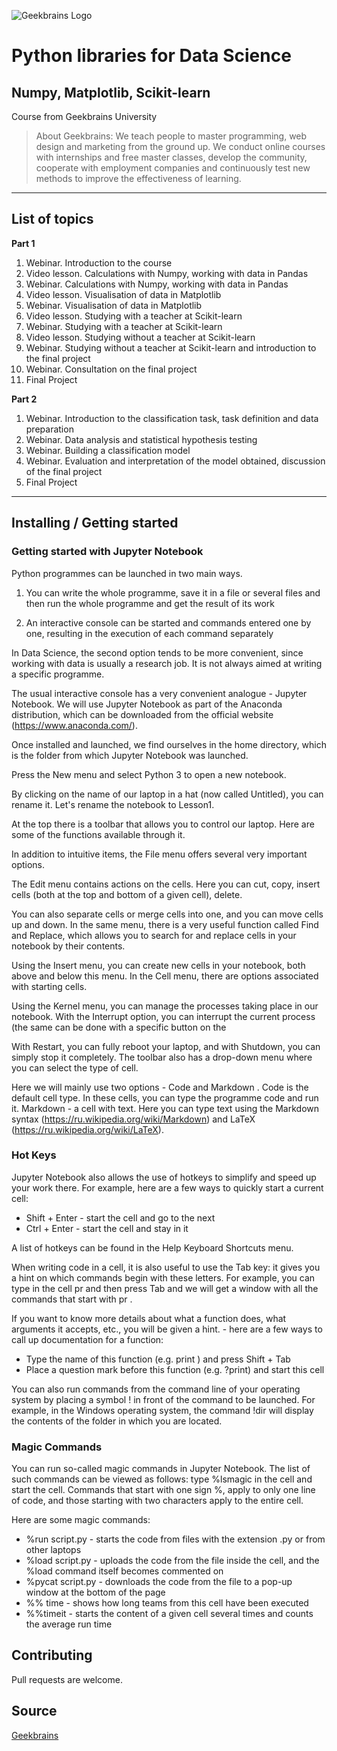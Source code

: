 ![Geekbrains Logo](https://github.com/ilyastartsdata/introductiontopython/blob/master/gb.png)

# Python libraries for Data Science

## Numpy, Matplotlib, Scikit-learn

Course from Geekbrains University

> About Geekbrains: We teach people to master programming, web design and marketing from the ground up. We conduct online courses with internships and free master classes, develop the community, cooperate with employment companies and continuously test new methods to improve the effectiveness of learning.

---

## List of topics 

**Part 1**

1. Webinar. Introduction to the course
2. Video lesson. Calculations with Numpy, working with data in Pandas
3. Webinar. Calculations with Numpy, working with data in Pandas
4. Video lesson. Visualisation of data in Matplotlib
5. Webinar. Visualisation of data in Matplotlib
6. Video lesson. Studying with a teacher at Scikit-learn
7. Webinar. Studying with a teacher at Scikit-learn
8. Video lesson. Studying without a teacher at Scikit-learn
9. Webinar. Studying without a teacher at Scikit-learn and introduction to the final project
10. Webinar. Consultation on the final project
11. Final Project

**Part 2**

1. Webinar. Introduction to the classification task, task definition and data preparation
2. Webinar. Data analysis and statistical hypothesis testing
3. Webinar. Building a classification model
4. Webinar. Evaluation and interpretation of the model obtained, discussion of the final project
5. Final Project

---

## Installing / Getting started

### Getting started with Jupyter Notebook

Python programmes can be launched in two main ways.

1. You can write the whole programme, save it in a file or several files and then run the whole programme and get the result of its work

2. An interactive console can be started and commands entered one by one, resulting in the execution of each command separately

In Data Science, the second option tends to be more convenient, since working with data is usually a research job. It is not always aimed at writing a specific programme.

The usual interactive console has a very convenient analogue - Jupyter Notebook. We will use Jupyter Notebook as part of the Anaconda distribution, which can be downloaded from the official website (https://www.anaconda.com/).

Once installed and launched, we find ourselves in the home directory, which is the folder from which Jupyter Notebook was launched.

Press the New menu and select Python 3 to open a new notebook.

By clicking on the name of our laptop in a hat (now called Untitled), you can rename it. Let's rename the notebook to Lesson1.

At the top there is a toolbar that allows you to control our laptop. Here are some of the functions available through it.

In addition to intuitive items, the File menu offers several very important options.

The Edit menu contains actions on the cells. Here you can cut, copy, insert cells (both at the top and bottom of a given cell), delete. 

You can also separate cells or merge cells into one, and you can move cells up and down. In the same menu, there is a very useful function called Find and Replace, which allows you to search for and replace cells in your notebook by their contents.

Using the Insert menu, you can create new cells in your notebook, both above and below this menu. In the Cell menu, there are options associated with starting cells.

Using the Kernel menu, you can manage the processes taking place in our notebook. With the Interrupt option, you can interrupt the current process (the same can be done with a specific button on the

With Restart, you can fully reboot your laptop, and with Shutdown, you can simply stop it completely.
The toolbar also has a drop-down menu where you can select the type of cell. 

Here we will mainly use two options - Code and Markdown . Code is the default cell type. In these cells, you can type the programme code and run it. Markdown - a cell with text. Here you can type text using the Markdown syntax (https://ru.wikipedia.org/wiki/Markdown) and LaTeX (https://ru.wikipedia.org/wiki/LaTeX).

### Hot Keys

Jupyter Notebook also allows the use of hotkeys to simplify and speed up your work there. For example, here are a few ways to quickly start a current cell:

- Shift + Enter - start the cell and go to the next 
- Ctrl + Enter - start the cell and stay in it

A list of hotkeys can be found in the Help Keyboard Shortcuts menu.

When writing code in a cell, it is also useful to use the Tab key: it gives you a hint on which commands begin with these letters. For example, you can type in the cell pr and then press Tab and we will get a window with all the commands that start with pr .

If you want to know more details about what a function does, what arguments it accepts, etc., you will be given a hint. - here are a few ways to call up documentation for a function:

- Type the name of this function (e.g. print ) and press Shift + Tab
- Place a question mark before this function (e.g. ?print) and start this cell

You can also run commands from the command line of your operating system by placing a symbol ! in front of the command to be launched. For example, in the Windows operating system, the command !dir will display the contents of the folder in which you are located.

### Magic Commands

You can run so-called magic commands in Jupyter Notebook. The list of such commands can be viewed as follows: type %lsmagic in the cell and start the cell. Commands that start with one sign
%, apply to only one line of code, and those starting with two characters apply to the entire cell. 

Here are some magic commands:

- %run script.py - starts the code from files with the extension .py or from other laptops
- %load script.py - uploads the code from the file inside the cell, and the %load command itself becomes commented on
- %pycat script.py - downloads the code from the file to a pop-up window at the bottom of the page
- %% time - shows how long teams from this cell have been executed
- %%timeit - starts the content of a given cell several times and counts the average run time

## Contributing

Pull requests are welcome.

## Source

[Geekbrains](https://geekbrains.ru)
